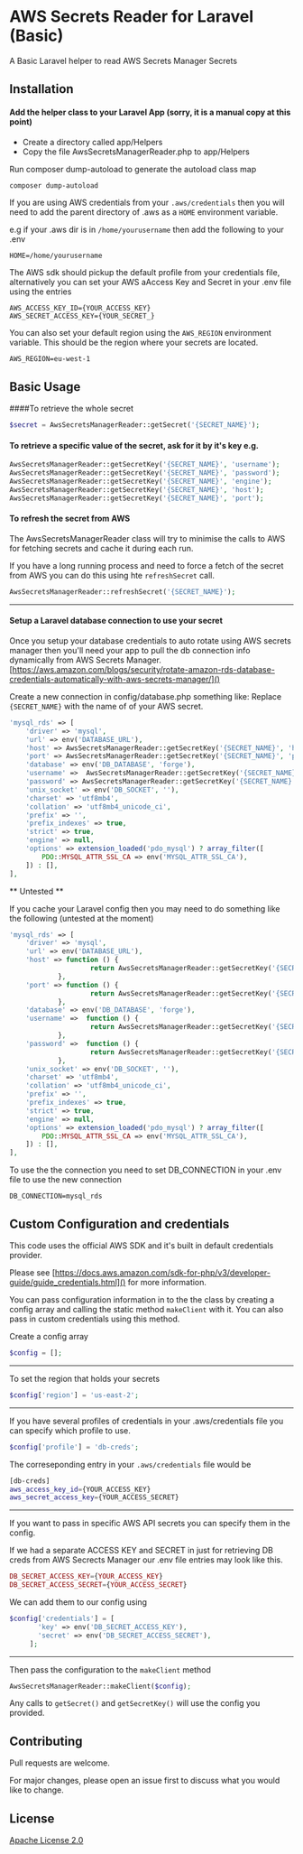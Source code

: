 # AWS Secrets Reader for Laravel (Basic)
A Basic Laravel helper to read AWS Secrets Manager Secrets

## Installation
#### Add the helper class to your Laravel App (sorry, it is a manual copy at this point) 
* Create a directory called app/Helpers 
* Copy the file AwsSecretsManagerReader.php to app/Helpers

Run composer dump-autoload to generate the autoload class map
```bash
composer dump-autoload
```
If you are using AWS credentials from your `.aws/credentials` then you will need to add the parent directory of .aws as a `HOME` environment variable.

e.g if your .aws dir is in `/home/yourusername` then add the following to your .env

```dotenv
HOME=/home/yourusername
```

The AWS sdk should pickup the default profile from your credentials file, alternatively you can set your AWS aAccess Key and Secret in your .env file using the entries

```dotenv
AWS_ACCESS_KEY_ID={YOUR_ACCESS_KEY}
AWS_SECRET_ACCESS_KEY={YOUR_SECRET_}
```

You can also set your default region using the `AWS_REGION` environment variable.  This should be the region where your secrets are located.

```dotenv
AWS_REGION=eu-west-1
```

## Basic Usage

####To retrieve the whole secret

```php
$secret = AwsSecretsManagerReader::getSecret('{SECRET_NAME}');
``` 

#### To retrieve a specific value of the secret, ask for it by it's key e.g.
```php
AwsSecretsManagerReader::getSecretKey('{SECRET_NAME}', 'username');
AwsSecretsManagerReader::getSecretKey('{SECRET_NAME}', 'password');
AwsSecretsManagerReader::getSecretKey('{SECRET_NAME}', 'engine');
AwsSecretsManagerReader::getSecretKey('{SECRET_NAME}', 'host');
AwsSecretsManagerReader::getSecretKey('{SECRET_NAME}', 'port');
```

#### To refresh the secret from AWS

The AwsSecretsManagerReader class will try to minimise the calls to AWS for fetching secrets and cache it during each run.

If you have a long running process and need to force a fetch of the secret from AWS you can do this using hte `refreshSecret` call.

```php 
AwsSecretsManagerReader::refreshSecret('{SECRET_NAME}');
```
- - -
#### Setup a Laravel database connection to use your secret

Once you setup your database credentials to auto rotate using AWS secrets manager then you'll need your app to pull the db connection info dynamically from AWS Secrets Manager.
[https://aws.amazon.com/blogs/security/rotate-amazon-rds-database-credentials-automatically-with-aws-secrets-manager/]()


Create a new connection in config/database.php something like:
Replace `{SECRET_NAME}` with the name of of your AWS secret. 

```php
'mysql_rds' => [
    'driver' => 'mysql',
    'url' => env('DATABASE_URL'),
    'host' => AwsSecretsManagerReader::getSecretKey('{SECRET_NAME}', 'host'),
    'port' => AwsSecretsManagerReader::getSecretKey('{SECRET_NAME}', 'port'),
    'database' => env('DB_DATABASE', 'forge'),
    'username' =>  AwsSecretsManagerReader::getSecretKey('{SECRET_NAME}', 'username'),
    'password' => AwsSecretsManagerReader::getSecretKey('{SECRET_NAME}', 'password'),
    'unix_socket' => env('DB_SOCKET', ''),
    'charset' => 'utf8mb4',
    'collation' => 'utf8mb4_unicode_ci',
    'prefix' => '',
    'prefix_indexes' => true,
    'strict' => true,
    'engine' => null,
    'options' => extension_loaded('pdo_mysql') ? array_filter([
        PDO::MYSQL_ATTR_SSL_CA => env('MYSQL_ATTR_SSL_CA'),
    ]) : [],
],
```


** Untested **

If you cache your Laravel config then you may need to do something like the following (untested at the moment)
```php
'mysql_rds' => [
    'driver' => 'mysql',
    'url' => env('DATABASE_URL'),
    'host' => function () {
                    return AwsSecretsManagerReader::getSecretKey('{SECRET_NAME}', 'host');
            },
    'port' => function () {
                    return AwsSecretsManagerReader::getSecretKey('{SECRET_NAME}', 'port');
            },
    'database' => env('DB_DATABASE', 'forge'),
    'username' =>  function () {
                    return AwsSecretsManagerReader::getSecretKey('{SECRET_NAME}', 'username');
            },
    'password' =>  function () {
                    return AwsSecretsManagerReader::getSecretKey('{SECRET_NAME}', 'password');
            },
    'unix_socket' => env('DB_SOCKET', ''),
    'charset' => 'utf8mb4',
    'collation' => 'utf8mb4_unicode_ci',
    'prefix' => '',
    'prefix_indexes' => true,
    'strict' => true,
    'engine' => null,
    'options' => extension_loaded('pdo_mysql') ? array_filter([
        PDO::MYSQL_ATTR_SSL_CA => env('MYSQL_ATTR_SSL_CA'),
    ]) : [],
],
```
To use the the connection you need to set DB_CONNECTION in your .env file to use the new connection
```dotenv
DB_CONNECTION=mysql_rds
```

## Custom Configuration and credentials

This code uses the official AWS SDK and it's built in default credentials provider.

Please see [https://docs.aws.amazon.com/sdk-for-php/v3/developer-guide/guide_credentials.html]() for more information.

You can pass configuration information in to the the class by creating a config array and calling the static method `makeClient` with it.  You can also pass in custom credentials using this method.

Create a config array
```php
$config = [];
``` 
- - -
To set the region that holds your secrets
```php
$config['region'] = 'us-east-2';
``` 
- - -
If you have several profiles of credentials in your .aws/credentials file you can specify which profile to use.

```php
$config['profile'] = 'db-creds';
``` 
The correseponding entry in your `.aws/credentials` file would be
```bash
[db-creds]
aws_access_key_id={YOUR_ACCESS_KEY}
aws_secret_access_key={YOUR_ACCESS_SECRET}
```
- - -
If you want to pass in specific AWS API secrets you can specify them in the config. 

If we had a separate ACCESS KEY and SECRET in just for retrieving DB creds from AWS Secrects Manager our .env file entries may look like this.
```php
DB_SECRET_ACCESS_KEY={YOUR_ACCESS_KEY}
DB_SECRET_ACCESS_SECRET={YOUR_ACCESS_SECRET}
``` 
We can add them to our config using 
```php
$config['credentials'] = [
       'key' => env('DB_SECRET_ACCESS_KEY'),
       'secret' => env('DB_SECRET_ACCESS_SECRET'),
     ];
```
- - -
Then pass the configuration to the `makeClient` method
```php
AwsSecretsManagerReader::makeClient($config);
``` 
Any calls to `getSecret()` and `getSecretKey()` will use the config you provided.

 
    
## Contributing
Pull requests are welcome. 

For major changes, please open an issue first to discuss what you would like to change.


## License
[Apache License 2.0](./LICENSE.md)
